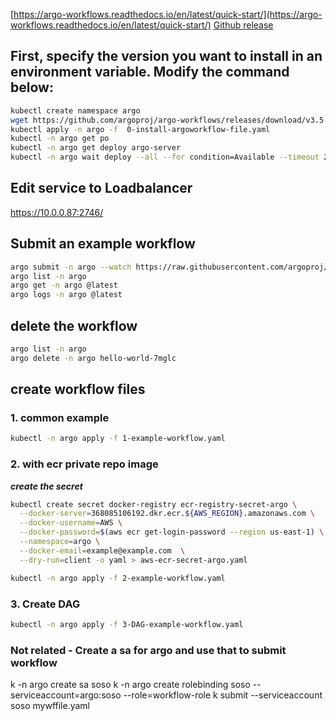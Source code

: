 [https://argo-workflows.readthedocs.io/en/latest/quick-start/](https://argo-workflows.readthedocs.io/en/latest/quick-start/)
[Github release](https://github.com/argoproj/argo-workflows)

## First, specify the version you want to install in an environment variable. Modify the command below:
```sh
kubectl create namespace argo 
wget https://github.com/argoproj/argo-workflows/releases/download/v3.5.6/quick-start-minimal.yaml > 0-install-argoworkflow-file.yaml
kubectl apply -n argo -f  0-install-argoworkflow-file.yaml
kubectl -n argo get po  
kubectl -n argo get deploy argo-server
kubectl -n argo wait deploy --all --for condition=Available --timeout 2m
```

## Edit service to Loadbalancer
https://10.0.0.87:2746/

## Submit an example workflow
```sh
argo submit -n argo --watch https://raw.githubusercontent.com/argoproj/argo-workflows/main/examples/hello-world.yaml
argo list -n argo
argo get -n argo @latest
argo logs -n argo @latest
```

## delete the workflow
```sh
argo list -n argo
argo delete -n argo hello-world-7mglc 
```

## create workflow files

### 1. common example

```sh
kubectl -n argo apply -f 1-example-workflow.yaml
```

### 2. with ecr private repo image

***create the secret***

```sh
kubectl create secret docker-registry ecr-registry-secret-argo \
  --docker-server=368085106192.dkr.ecr.${AWS_REGION}.amazonaws.com \
  --docker-username=AWS \
  --docker-password=$(aws ecr get-login-password --region us-east-1) \
  --namespace=argo \
  --docker-email=example@example.com  \
  --dry-run=client -o yaml > aws-ecr-secret-argo.yaml
```

```sh
kubectl -n argo apply -f 2-example-workflow.yaml
```

### 3. Create  DAG

```sh
kubectl -n argo apply -f 3-DAG-example-workflow.yaml
```


### Not related - Create a sa for argo and use that to submit workflow
k -n argo create sa soso
k -n argo create rolebinding soso --serviceaccount=argo:soso --role=workflow-role
k submit --serviceaccount soso  mywffile.yaml